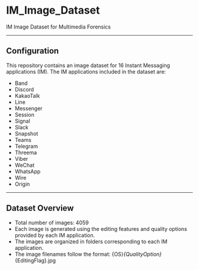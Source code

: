 # IM_Image_Dataset
IM Image Dataset for Multimedia Forensics
***
## Configuration
This repository contains an image dataset for 16 Instant Messaging applications (IM). The IM applications included in the dataset are:

- Band
- Discord
- KakaoTalk
- Line
- Messenger
- Session
- Signal
- Slack
- Snapshot
- Teams
- Telegram
- Threema
- Viber
- WeChat
- WhatsApp
- Wire
- Origin
***
## Dataset Overview
- Total number of images: 4059
- Each image is generated using the editing features and quality options provided by each IM application.
- The images are organized in folders corresponding to each IM application.
- The image filenames follow the format: {OS}_{QualityOption}_{EditingFlag}.jpg
